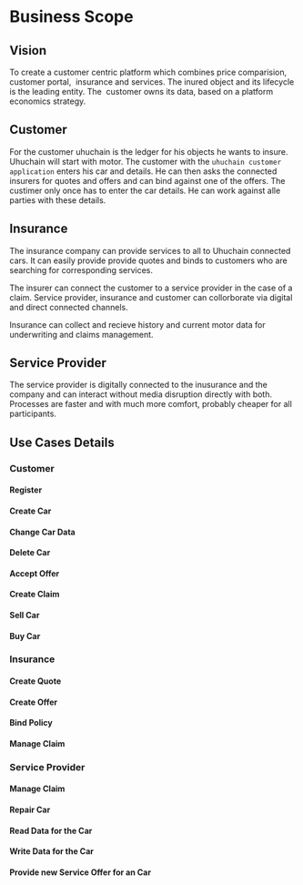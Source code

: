 # Business Scope 

## Vision 

To create a customer centric platform which combines price comparision, customer portal,  insurance and services. The inured object and its lifecycle is the leading entity. The  customer owns its data, based on a platform economics strategy.

## Customer

For the customer uhuchain is the ledger for his objects he wants to insure. Uhuchain will start with motor. 
The customer with the `uhuchain customer application` enters his car and details. 
He can then asks the connected insurers for quotes and offers and can bind against one of the offers. 
The custimer only once has to enter the car details. He can work against alle parties with these details. 

## Insurance 

The insurance company can provide services to all to Uhuchain connected cars. 
It can easily provide provide quotes and binds to customers who are searching for corresponding services.

The insurer can connect the customer to a service provider in the case of a claim. Service provider, 
insurance and customer can collorborate via digital and direct connected channels.

Insurance can collect and recieve history and current motor data for underwriting and claims management.  

## Service Provider 

The service provider is digitally connected to the inusurance and the company and can interact without media disruption directly with both. Processes are faster and with much more comfort, probably cheaper for all participants. 

## Use Cases Details 

### Customer
#### Register 
#### Create Car 
#### Change Car Data
#### Delete Car 
#### Accept Offer 
#### Create Claim
#### Sell Car
#### Buy Car

### Insurance 
#### Create Quote 
#### Create Offer 
#### Bind Policy
#### Manage Claim

### Service Provider
#### Manage Claim 
#### Repair Car
#### Read Data for the Car
#### Write Data for the Car
#### Provide new Service Offer for an Car



